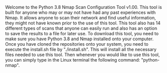 Welcome to the Python 3.8 Nmap Scan Configuration Tool v1.00. This tool is built for anyone who may or may not have had any past experiences with Nmap. It allows anyone to scan their network and find useful information, they might not have known prior to the use of this tool. This tool also has 14 different types of scans that anyone can easily run and also has an option to save the results to a file for later use. To download this tool, you need to make sure you have Python 3.8 and Nmap installed onto your computer. Once you have cloned the repositories onto your system, you need to execute the install.sh file by "./install.sh". This will install all the necessary files needed to use this tool. Then whenever you would like to use this tool, you can simply type in the Linux terminal the following command: "python-nmap".

